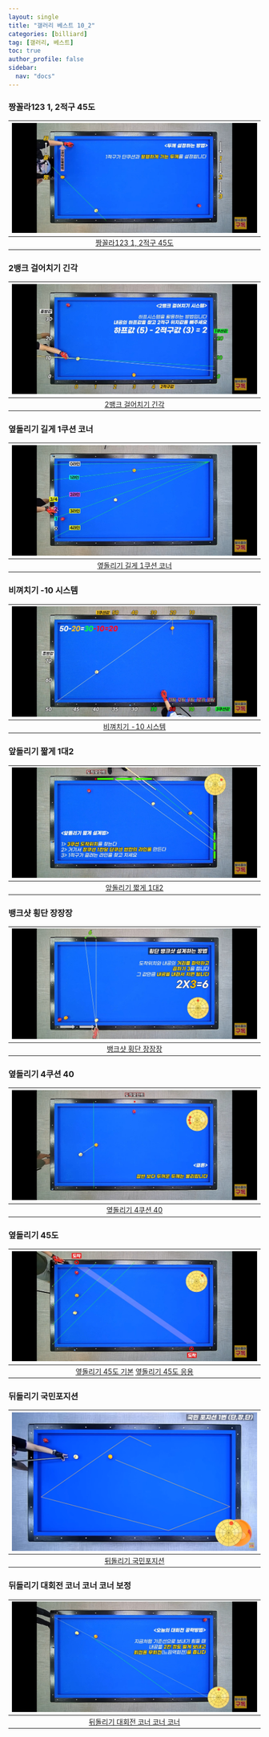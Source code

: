 ```yaml
---
layout: single
title: "갤러리 베스트 10_2"
categories: [billiard]
tag: [갤러리, 베스트]
toc: true
author_profile: false
sidebar:
  nav: "docs"
---
```


### 짱꼴라123 1, 2적구 45도

| [![짱꼴라123 2](/images/%EC%A7%B1%EC%BD%9C%EB%9D%BC%202.png)](https://docs.google.com/presentation/d/1YRmRPJGWfYrN1wj0pBJ51LjbL-auYab-/edit?usp=sharing&ouid=114978849290694301670&rtpof=true&sd=true) |
| :---: |
| [짱꼴라123 1, 2적구 45도](https://youtu.be/-bNkFJA8FZA) |

### 2뱅크 걸어치기 긴각

| [![2뱅크 걸어치기 2](/images/2%EB%B1%85%ED%81%AC%20%EA%B1%B8%EC%96%B4%EC%B9%98%EA%B8%B0%202.png)](https://docs.google.com/presentation/d/1-38kGVeOYfHsx7t35gSezGay3cH8pvcX/edit?usp=sharing&ouid=114978849290694301670&rtpof=true&sd=true) |
| :---: |
| [2뱅크 걸어치기 긴각](https://youtu.be/WrvoMqWPxvg) |

### 옆돌리기 길게 1쿠션 코너

| [![옆돌리기 길게 2](/images/%EC%98%86%EB%8F%8C%EB%A6%AC%EA%B8%B0%20%EA%B8%B8%EA%B2%8C%202.png)](https://docs.google.com/presentation/d/14ks0umHd7elxZgulUGbasFCZxkR8fgcW/edit?usp=sharing&ouid=114978849290694301670&rtpof=true&sd=true) |
| :---: |
| [옆돌리기 길게 1쿠션 코너](https://youtu.be/ZGsWtzuuaAU) |

### 비껴치기 -10 시스템

| [![비껴치기 -10 시스템 1](/images/%EB%B9%84%EA%BB%B4%EC%B9%98%EA%B8%B0%20%EB%A7%88%EC%9D%B4%EB%84%88%EC%8A%A4%2010_1.png)](https://docs.google.com/presentation/d/1viztlQxvDOgWZljoG-HPjE_NNYKYgxiv/edit?usp=sharing&ouid=114978849290694301670&rtpof=true&sd=true) |
| :---: |
| [비껴치기 -10 시스템](https://youtu.be/8EG2cq36wnI) |

### 앞돌리기 짧게 1대2

| [![앞돌리기 짧게 1대2](/images/%EC%95%9E%EB%8F%8C%EB%A6%AC%EA%B8%B0%20%EC%A7%A7%EA%B2%8C%201%EB%8C%802.png)](https://docs.google.com/presentation/d/1RpTPgkXp-CvMzvkJ9o_UTMx2z303d4P9/edit?usp=sharing&ouid=114978849290694301670&rtpof=true&sd=true) |
| :---: |
| [앞돌리기 짧게 1대2](https://youtu.be/86cc4-5INbQ?si=CVO_qG578UIj7qx0) |

### 뱅크샷 횡단 장장장

| [![뱅크샷 횡단 장장장 2](/images/%EB%B1%85%ED%81%AC%EC%83%B7%20%ED%9A%A1%EB%8B%A8%20%EC%9E%A5%EC%9E%A5%EC%9E%A5%202.jpg)](https://docs.google.com/presentation/d/1NcT12Ul7ru2weoiQlzBecNinsi7mSvVy/edit?usp=sharing&ouid=114978849290694301670&rtpof=true&sd=true) |
| :---: |
| [뱅크샷 횡단 장장장](https://youtu.be/BpEssqaXTCE?si=ER1Tf9xxdOh78zLw) |

### 옆돌리기 4쿠션 40

| [![옆돌리기 4쿠션 40](/images/%EC%98%86%EB%8F%8C%EB%A6%AC%EA%B8%B0%204%EC%BF%A0%EC%85%98%2040.png)](https://docs.google.com/presentation/d/1tN4hB4crkZ4YUmzEZPYnpCeBIeGO571G/edit?usp=sharing&ouid=114978849290694301670&rtpof=true&sd=true) |
| :---: |
| [옆돌리기 4쿠션 40](https://youtu.be/rm9bjLhEzUg) |

### 옆돌리기 45도

| [![옆돌리기 45도 3](/images/%EC%98%86%EB%8F%8C%EB%A6%AC%EA%B8%B0%2045%EB%8F%84%203.png)](https://docs.google.com/presentation/d/19cUgyuKEm9MIKVj9IPVrQKUerSP2IKCy/edit?usp=sharing&ouid=114978849290694301670&rtpof=true&sd=true) |
| :---: |
| [옆돌리기 45도 기본](https://youtu.be/-cu6XQoR7KY)  [옆돌리기 45도 응용](https://youtu.be/cho3B6SKSks)|

### 뒤돌리기 국민포지션

| [![뒤돌리기 국민포지션](/images/%EB%92%A4%EB%8F%8C%EB%A6%AC%EA%B8%B0%20%EA%B5%AD%EB%AF%BC%ED%8F%AC%EC%A7%80%EC%85%98.png)](https://1drv.ms/p/s!AuJKpwyYpUY9_ALg-_Md-ERV-joM?e=M8wiiO) |
| :---: |
| [뒤돌리기 국민포지션](https://youtu.be/7ZSXnCalqO8?si=SKSZayCXHRHX5Gx3) |

### 뒤돌리기 대회전 코너 코너 코너 보정

| [![뒤돌리기 대회전 코너 코너 코너 1](/images/%EB%92%A4%EB%8F%8C%EB%A6%AC%EA%B8%B0%20%EB%8C%80%ED%9A%8C%EC%A0%84.png)](https://docs.google.com/presentation/d/1ndyMXPS_M07w5eODm-p15TRjiW7gToak/edit?usp=sharing&ouid=114978849290694301670&rtpof=true&sd=true) |
| :---: |
| [뒤돌리기 대회전 코너 코너 코너](https://youtu.be/HLcXBO3khTA) |
